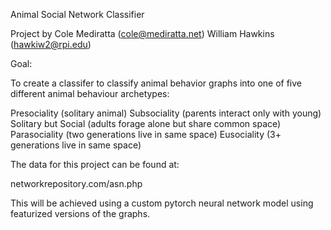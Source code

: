 Animal Social Network Classifier

Project by Cole Mediratta (cole@mediratta.net)
           William Hawkins (hawkiw2@rpi.edu)


Goal:

To create a classifer to classify animal behavior graphs into
one of five different animal behaviour archetypes:

Presociality (solitary animal)
Subsociality (parents interact only with young)
Solitary but Social (adults forage alone but share common space)
Parasociality (two generations live in same space)
Eusociality (3+ generations live in same space)


The data for this project can be found at:

networkrepository.com/asn.php


This will be achieved using a custom pytorch neural network model
using featurized versions of the graphs.

